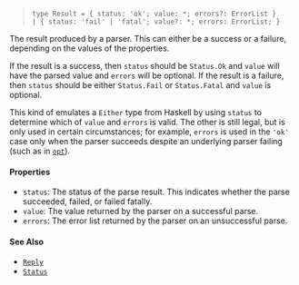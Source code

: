 <!--
 Copyright (c) 2020 Thomas J. Otterson
 
 This software is released under the MIT License.
 https://opensource.org/licenses/MIT
-->

> `type Result = { status: 'ok'; value: *; errors?: ErrorList }`
> `            | { status: 'fail' | 'fatal'; value?: *; errors: ErrorList; }`

The result produced by a parser. This can either be a success or a failure, depending on the values of the properties.

If the result is a success, then `status` should be `Status.Ok` and `value` will have the parsed value and `errors` will be optional. If the result is a failure, then `status` should be either `Status.Fail` or `Status.Fatal` and `value` is optional.

This kind of emulates a `Either` type from Haskell by using `status` to determine which of `value` and `errors` is valid. The other is still legal, but is only used in certain circumstances; for example, `errors` is used in the `'ok'` case only when the parser succeeds despite an underlying parser failing (such as in [`opt`](../parsers/opt.md)).

#### Properties

* `status`: The status of the parse result. This indicates whether the parse succeeded, failed, or failed fatally.
* `value`: The value returned by the parser on a successful parse.
* `errors`: The error list returned by the parser on an unsuccessful parse.

#### See Also

* [`Reply`](reply.md)
* [`Status`](status.md)